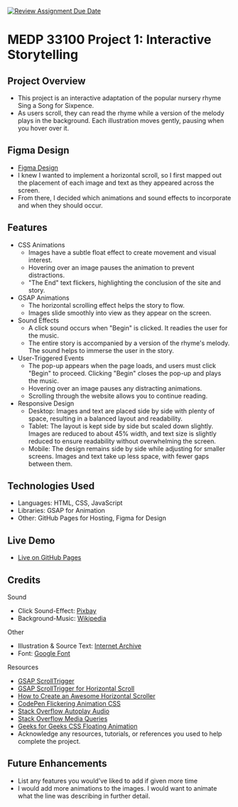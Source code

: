 [![Review Assignment Due Date](https://classroom.github.com/assets/deadline-readme-button-22041afd0340ce965d47ae6ef1cefeee28c7c493a6346c4f15d667ab976d596c.svg)](https://classroom.github.com/a/2JhgCWku)
# MEDP 33100 Project 1: Interactive Storytelling

## Project Overview

- This project is an interactive adaptation of the popular nursery rhyme Sing a Song for Sixpence.
- As users scroll, they can read the rhyme while a version of the melody plays in the background. Each illustration moves gently, pausing when you hover over it.

## Figma Design

- [Figma Design](https://www.figma.com/board/rF4sH8DIsy0T58ZEpnpSrR/Sing-a-Song-for-Sixpence?node-id=0-1&t=wmg4V90nqKO5tiqL-1)
- I knew I wanted to implement a horizontal scroll, so I first mapped out the placement of each image and text as they appeared across the screen.
- From there, I decided which animations and sound effects to incorporate and when they should occur.

## Features

- CSS Animations
    - Images have a subtle float effect to create movement and visual interest.
    - Hovering over an image pauses the animation to prevent distractions.
    - "The End" text flickers, highlighting the conclusion of the site and story.
- GSAP Animations
    - The horizontal scrolling effect helps the story to flow.
    - Images slide smoothly into view as they appear on the screen.
- Sound Effects
    - A click sound occurs when "Begin" is clicked. It readies the user for the music.
    - The entire story is accompanied by a version of the rhyme's melody. The sound helps to immerse the user in the story.
- User-Triggered Events
    - The pop-up appears when the page loads, and users must click "Begin" to proceed. Clicking "Begin" closes the pop-up and plays the music.
    - Hovering over an image pauses any distracting animations. 
    - Scrolling through the website allows you to continue reading. 
- Responsive Design 
    - Desktop: Images and text are placed side by side with plenty of space, resulting in a balanced layout and readability.
    - Tablet: The layout is kept side by side but scaled down slightly. Images are reduced to about 45% width, and text size is slightly reduced to ensure readability without overwhelming the screen.
    - Mobile: The design remains side by side while adjusting for smaller screens. Images and text take up less space, with fewer gaps between them.

## Technologies Used

- Languages: HTML, CSS, JavaScript
- Libraries: GSAP for Animation
- Other: GitHub Pages for Hosting, Figma for Design

## Live Demo

- [Live on GitHub Pages](https://medp33100.github.io/project-1-Zeequeenbeach/)

## Credits

Sound
- Click Sound-Effect: [Pixbay](https://pixabay.com/sound-effects/mouse-click-sound-233951/)
- Background-Music: [Wikipedia](https://en.wikipedia.org/wiki/Sing_a_Song_of_Sixpence)

Other
- Illustration & Source Text: [Internet Archive](https://archive.org/details/singsongforsixpe00cald/page/n35/mode/2up)
- Font: [Google Font](https://fonts.google.com/specimen/EB+Garamond)

Resources
- [GSAP ScrollTrigger](https://gsap.com/docs/v3/Plugins/ScrollTrigger/)
- [GSAP ScrollTrigger for Horizontal Scroll](https://gsap.com/community/forums/topic/33311-using-gsap-scrolltrigger-for-horizontal-scroll/)
- [How to Create an Awesome Horizontal Scroller](https://www.youtube.com/watch?v=Mg3YT5TKNG4)
- [CodePen Flickering Animation CSS](https://codepen.io/engsiang/pen/eWeNOP)
- [Stack Overflow Autoplay Audio](https://stackoverflow.com/questions/74753188/is-there-a-way-to-autoplay-audio-in-html)
- [Stack Overflow Media Queries](https://stackoverflow.com/questions/6370690/media-queries-how-to-target-desktop-tablet-and-mobile)
- [Geeks for Geeks CSS Floating Animation](https://www.geeksforgeeks.org/css-floating-animation/)
- Acknowledge any resources, tutorials, or references you used to help complete the project.

## Future Enhancements

- List any features you would’ve liked to add if given more time
- I would add more animations to the images. I would want to animate what the line was describing in further detail.
